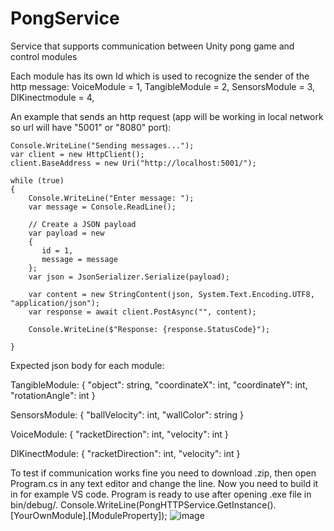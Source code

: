 # PongService
Service that supports communication between Unity pong game and control modules

Each module has its own Id which is used to recognize the sender of the http message:
VoiceModule = 1,
TangibleModule = 2,
SensorsModule = 3,
DlKinectmodule = 4,

An example that sends an http request (app will be working in local network so url will have "5001" or "8080" port):

    Console.WriteLine("Sending messages...");
    var client = new HttpClient();
    client.BaseAddress = new Uri("http://localhost:5001/");

    while (true)
    {
        Console.WriteLine("Enter message: ");
        var message = Console.ReadLine();

        // Create a JSON payload
        var payload = new
        {
           id = 1,
           message = message
        };
        var json = JsonSerializer.Serialize(payload);

        var content = new StringContent(json, System.Text.Encoding.UTF8, "application/json");
        var response = await client.PostAsync("", content);

        Console.WriteLine($"Response: {response.StatusCode}");

    }

Expected json body for each module:

TangibleModule:
    {
        "object": string,
        "coordinateX": int,
        "coordinateY": int,
        "rotationAngle": int
    }

SensorsModule:
    {
        "ballVelocity": int,
        "wallColor": string
    }
   
VoiceModule:
    {
        "racketDirection": int,
        "velocity": int
    }
    
DlKinectModule:
    {
        "racketDirection": int,
        "velocity": int
    }
    
To test if communication works fine you need to download .zip, then open Program.cs in any text editor and change the line. Now you need to build it in for example 
VS code. Program is ready to use after opening .exe file in bin/debug/.
Console.WriteLine(PongHTTPService.GetInstance().[YourOwnModule].[ModuleProperty]);
    ![image](https://user-images.githubusercontent.com/93325616/231897822-74648839-c161-4f96-8f83-b9923c8fde16.png)
